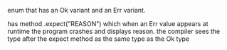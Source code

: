 enum that has an Ok variant and an Err variant.

has method .expect("REASON")
which when an Err value appears at runtime the program crashes and displays reason. the compiler sees the type after the expect method as the same type as the Ok type